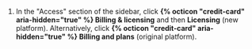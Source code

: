 1. In the "Access" section of the sidebar, click **{% octicon "credit-card" aria-hidden="true" %} Billing & licensing** and then **Licensing** (new platform). Alternatively, click **{% octicon "credit-card" aria-hidden="true" %} Billing and plans** (original platform).
